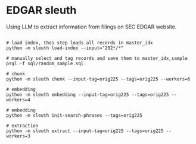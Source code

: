 
# EDGAR sleuth
Using LLM to extract information from filings on SEC EDGAR website.


```shell

# load index, thos step loads all records in master_idx
python -m sleuth load-index --input="202*/*"

# manually select and tag records and save them to master_idx_sample
psql -f sql/random_sample.sql

# chunk
python -m sleuth chunk --input-tag=orig225 --tags=orig225 --workers=6

# embedding
python -m sleuth embedding --input-tag=orig225 --tags=orig225 --workers=4

# embedding
python -m sleuth init-search-phrases --tags=orig225

# extraction
python -m sleuth extract --input-tag=orig225 --tags=orig225 --workers=3

